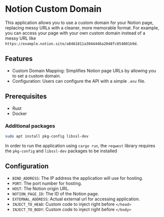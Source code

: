 # Notion Custom Domain

This application allows you to use a custom domain for your Notion page, replacing messy URLs with a cleaner, more memorable format. For example, you can access your page with your own custom domain instead of a messy URL like `https://example.notion.site/a8461811a3044446a2048fc054001b9d`.

## Features

- Custom Domain Mapping: Simplifies Notion page URLs by allowing you to set a custom domain.
- Configuration: Users can configure the API with a simple `.env` file.

## Prerequisites

- Rust
- Docker

### Additional packages

```bash
sudo apt install pkg-config libssl-dev
```

In order to run the application using `cargo run`, the `reqwest` library requires the `pkg-config` and `libssl-dev` packages to be installed

## Configuration

- `BIND_ADDRESS`: The IP address the application will use for hosting.
- `PORT`: The port number for hosting.
- `HOST`: The Notion origin URL.
- `NOTION_PAGE_ID`: The ID of the Notion page.
- `EXTERNAL_ADDRESS`: Actual external url for accessing application.
- `INJECT_TO_HEAD`: Custom code to inject right before `</head>`
- `INJECT_TO_BODY`: Custom code to inject right before `</body>`
